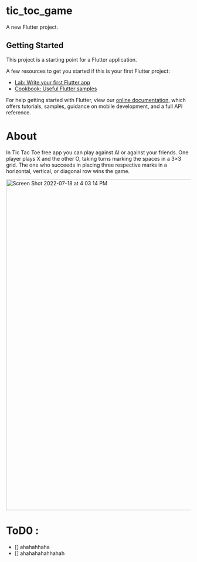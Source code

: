 
# tic_toc_game

A new Flutter project.

## Getting Started

This project is a starting point for a Flutter application.

A few resources to get you started if this is your first Flutter project:

- [Lab: Write your first Flutter app](https://flutter.dev/docs/get-started/codelab)
- [Cookbook: Useful Flutter samples](https://flutter.dev/docs/cookbook)

For help getting started with Flutter, view our
[online documentation](https://flutter.dev/docs), which offers tutorials,
samples, guidance on mobile development, and a full API reference.


# About
In Tic Tac Toe free app you can play against AI or against your friends. One player plays X and the other O, taking turns marking the spaces in a 3×3 grid. The one who succeeds in placing three respective marks in a horizontal, vertical, or diagonal row wins the game.






<img width="902" alt="Screen Shot 2022-07-18 at 4 03 14 PM" src="https://user-images.githubusercontent.com/106480594/179618519-39a36d34-643f-41d4-8e3c-2b82038ee03e.png">





# ToD0 :
- [] ahahahhaha
- [] ahahahahahhahah
